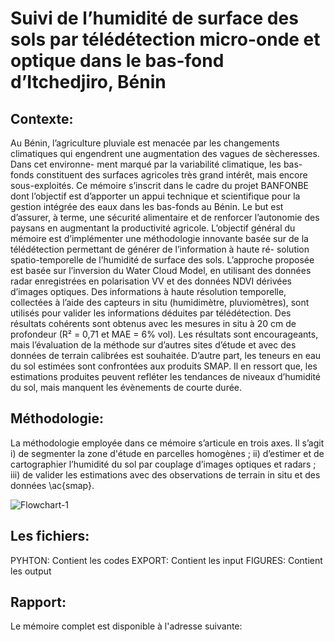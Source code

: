# Suivi de l’humidité de surface des sols par télédétection micro-onde et optique dans le bas-fond d’Itchedjiro, Bénin

## Contexte:

Au Bénin, l’agriculture pluviale est menacée par les changements climatiques qui engendrent une augmentation des vagues de sècheresses. Dans cet environne- ment marqué par la variabilité climatique, les bas-fonds constituent des surfaces agricoles très grand intérêt, mais encore sous-exploités. Ce mémoire s’inscrit dans le cadre du projet BANFONBE dont l’objectif est d’apporter un appui technique et scientifique pour la gestion intégrée des eaux dans les bas-fonds au Bénin. Le but est d’assurer, à terme, une sécurité alimentaire et de renforcer l’autonomie des paysans en augmentant la productivité agricole. L’objectif général du mémoire est d’implémenter une méthodologie innovante basée sur de la télédétection permettant de générer de l’information à haute ré- solution spatio-temporelle de l’humidité de surface des sols. L’approche proposée est basée sur l’inversion du Water Cloud Model, en utilisant des données radar enregistrées en polarisation VV et des données NDVI dérivées d’images optiques. Des informations à haute résolution temporelle, collectées à l’aide des capteurs in situ (humidimètre, pluviomètres), sont utilisés pour valider les informations déduites par télédétection. Des résultats cohérents sont obtenus avec les mesures in situ à 20 cm de profondeur (R² = 0,71 et MAE = 6% vol). Les résultats sont encourageants, mais l’évaluation de la méthode sur d’autres sites d’étude et avec des données de terrain calibrées est souhaitée. D’autre part, les teneurs en eau du sol estimées sont confrontées aux produits SMAP. Il en ressort que, les estimations produites peuvent refléter les tendances de niveaux d’humidité du sol, mais manquent les évènements de courte durée.

## Méthodologie:

La méthodologie employée dans ce mémoire s’articule en trois axes. Il s’agit i) de segmenter la zone d'étude en parcelles homogènes ; ii) d’estimer et de cartographier l’humidité du sol par couplage d’images optiques et radars ; iii) de valider les estimations avec des observations de terrain in situ et des données \ac{smap}.

![Flowchart-1](https://user-images.githubusercontent.com/104996243/173192989-1a5d0127-8d63-4b96-8bd2-4836a535b880.png "Organigramme de la démarche méthodologique")

## Les fichiers:

PYHTON: Contient les codes 
EXPORT: Contient les input
FIGURES: Contient les output

## Rapport:

Le mémoire complet est disponible à l'adresse suivante:

